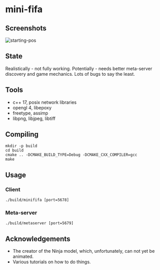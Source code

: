 # mini-fifa

## Screenshots

![starting-pos](./screenshots/starting-pos.png)

## State

Realistically - not fully working. Potentially - needs better meta-server discovery and game mechanics. Lots of bugs to say the least.

## Tools

* c++ 17, posix network libraries
* opengl 4, libepoxy
* freetype, assimp
* libpng, libjpeg, libtiff

## Compiling

	mkdir -p build
	cd build
	cmake .. -DCMAKE_BUILD_TYPE=Debug -DCMAKE_CXX_COMPILER=gcc
	make

## Usage

### Client

	./build/minififa [port=5678]

### Meta-server

	./build/metaserver [port=5679]

## Acknowledgements

* The creator of the Ninja model, which, unfortunately, can not yet be animated.
* Various tutorials on how to do things.
